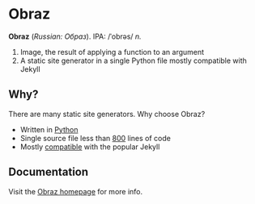 Obraz
=====

**Obraz** (*Russian: Образ*). IPA: /ˈobrəs/ *n.*

1. Image, the result of applying a function to an argument
2. A static site generator in a single Python file mostly compatible with
   Jekyll


Why?
----

There are many static site generators. Why choose Obraz?

* Written in [Python][1]
* Single source file less than [800][2] lines of code
* Mostly [compatible][3] with the popular Jekyll


Documentation
-------------

Visit the [Obraz homepage][4] for more info.


[1]: http://xkcd.com/353/
[2]: https://github.com/vlasovskikh/obraz/blob/master/obraz.py
[3]: http://obraz.pirx.ru/jekyll.html
[4]: http://obraz.pirx.ru/
